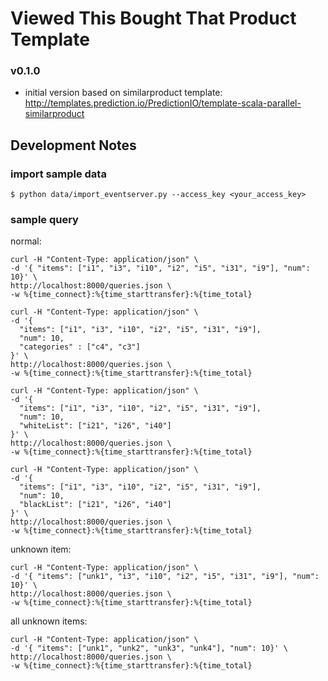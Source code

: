 # Viewed This Bought That Product Template

### v0.1.0

- initial version based on similarproduct template: http://templates.prediction.io/PredictionIO/template-scala-parallel-similarproduct


## Development Notes

### import sample data

```
$ python data/import_eventserver.py --access_key <your_access_key>
```

### sample query

normal:

```
curl -H "Content-Type: application/json" \
-d '{ "items": ["i1", "i3", "i10", "i2", "i5", "i31", "i9"], "num": 10}' \
http://localhost:8000/queries.json \
-w %{time_connect}:%{time_starttransfer}:%{time_total}
```

```
curl -H "Content-Type: application/json" \
-d '{
  "items": ["i1", "i3", "i10", "i2", "i5", "i31", "i9"],
  "num": 10,
  "categories" : ["c4", "c3"]
}' \
http://localhost:8000/queries.json \
-w %{time_connect}:%{time_starttransfer}:%{time_total}
```

```
curl -H "Content-Type: application/json" \
-d '{
  "items": ["i1", "i3", "i10", "i2", "i5", "i31", "i9"],
  "num": 10,
  "whiteList": ["i21", "i26", "i40"]
}' \
http://localhost:8000/queries.json \
-w %{time_connect}:%{time_starttransfer}:%{time_total}
```

```
curl -H "Content-Type: application/json" \
-d '{
  "items": ["i1", "i3", "i10", "i2", "i5", "i31", "i9"],
  "num": 10,
  "blackList": ["i21", "i26", "i40"]
}' \
http://localhost:8000/queries.json \
-w %{time_connect}:%{time_starttransfer}:%{time_total}
```

unknown item:

```
curl -H "Content-Type: application/json" \
-d '{ "items": ["unk1", "i3", "i10", "i2", "i5", "i31", "i9"], "num": 10}' \
http://localhost:8000/queries.json \
-w %{time_connect}:%{time_starttransfer}:%{time_total}
```


all unknown items:

```
curl -H "Content-Type: application/json" \
-d '{ "items": ["unk1", "unk2", "unk3", "unk4"], "num": 10}' \
http://localhost:8000/queries.json \
-w %{time_connect}:%{time_starttransfer}:%{time_total}
```
